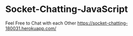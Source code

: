 
# Socket-Chatting-JavaScript

Feel Free to Chat with each Other
https://socket-chatting-180031.herokuapp.com/

